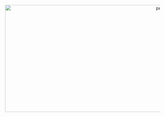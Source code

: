 <!--
**officialnico/officialnico** is a ✨ _special_ ✨ repository because its `README.md` (this file) appears on your GitHub profile.
-->
[]("https://giphy.com/embed/zuZHaMcMHsAQ8")

<div align="center">
  <img height="350" width="1000" src="https://tasvisuals.com/img/TAS-Visuals-bubbles-web.jpg" alt="peng" />
</div>


